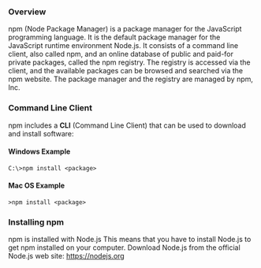 ### Overview
npm (Node Package Manager) is a package manager for the JavaScript programming language. It is the default package manager for the JavaScript runtime environment Node.js. It consists of a command line client, also called npm, and an online database of public and paid-for private packages, called the npm registry. The registry is accessed via the client, and the available packages can be browsed and searched via the npm website. The package manager and the registry are managed by npm, Inc.

### Command Line Client
npm includes a **CLI** (Command Line Client) that can be used to download and install software:

#### Windows Example
`C:\>npm install <package>`

#### Mac OS Example
`>npm install <package>`

### Installing npm
npm is installed with Node.js
This means that you have to install Node.js to get npm installed on your computer.
Download Node.js from the official Node.js web site: https://nodejs.org